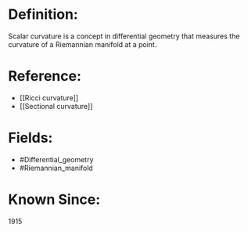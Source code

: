 

# Definition:
Scalar curvature is a concept in differential geometry that measures the curvature of a Riemannian manifold at a point.

# Reference:
- [[Ricci curvature]]
- [[Sectional curvature]]

# Fields: 
- #Differential_geometry
- #Riemannian_manifold

# Known Since:
1915


